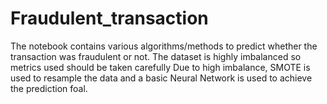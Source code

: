 # Fraudulent_transaction
The notebook contains various algorithms/methods to predict whether the transaction was fraudulent or not. The dataset is highly imbalanced so metrics used should be taken carefully
Due to high imbalance, SMOTE is used to resample the data and a basic Neural Network is used to achieve the prediction foal.
